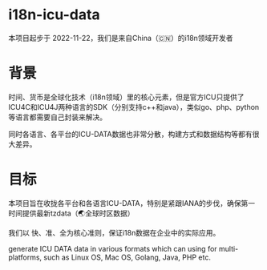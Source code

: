 # i18n-icu-data
本项目起步于 2022-11-22，我们是来自China（:cn:）的i18n领域开发者


# 背景
时间、货币是全球化技术（i18n领域）里的核心元素，但是官方ICU只提供了ICU4C和ICU4J两种语言的SDK（分别支持c++和java），类似go、php、python等语言都需要自己封装来解决。

同时各语言、各平台的ICU-DATA数据也非常分散，构建方式和数据结构等都有很大差异。


# 目标
本项目旨在收拢各平台和各语言ICU-DATA，特别是紧跟IANA的步伐，确保第一时间提供最新tzdata（:earth_asia:全球时区数据）

我们以 快、准、全为核心准则，保证i18n数据在企业中的实际应用。

generate ICU DATA data in various formats which can using for multi-platforms, such as Linux OS, Mac OS, Golang, Java, PHP etc.


